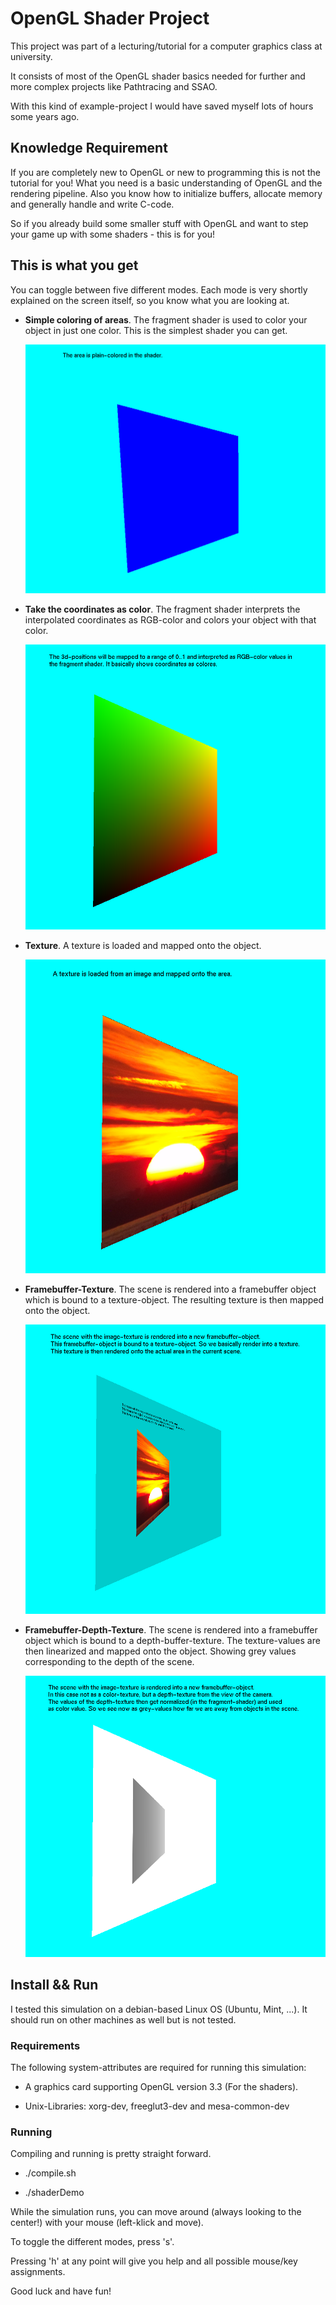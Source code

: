 # **OpenGL Shader Project**

This project was part of a lecturing/tutorial for a computer graphics class at university.

It consists of most of the OpenGL shader basics needed for further and more complex projects like Pathtracing and SSAO.

With this kind of example-project I would have saved myself lots of hours some years ago.

## **Knowledge Requirement**

If you are completely new to OpenGL or new to programming this is not the tutorial for you!
What you need is a basic understanding of OpenGL and the rendering pipeline.
Also you know how to initialize buffers, allocate memory and generally handle and write C-code.

So if you already build some smaller stuff with OpenGL and want to step your game up with some
 shaders - this is for you!

## **This is what you get**

You can toggle between five different modes. Each mode is very shortly explained on the screen itself,
so you know what you are looking at.

- **Simple coloring of areas**. The fragment shader is used to color your object in just one color. This is
    the simplest shader you can get.

    ![One color](https://github.com/MauriceGit/Simple_GLSL_Shader_Example/blob/master/Screenshots/simple_color.png "Shader with one color")

- **Take the coordinates as color**. The fragment shader interprets the interpolated coordinates as RGB-color and colors your object
    with that color.

    ![Coord color](https://github.com/MauriceGit/Simple_GLSL_Shader_Example/blob/master/Screenshots/coord_color.png "Shader with coordinate-color")

- **Texture**. A texture is loaded and mapped onto the object.

    ![Texture](https://github.com/MauriceGit/Simple_GLSL_Shader_Example/blob/master/Screenshots/texture.png "Shader with texture")

- **Framebuffer-Texture**. The scene is rendered into a framebuffer object which is bound to a texture-object. The resulting texture is then
    mapped onto the object.

    ![fbo-texture](https://github.com/MauriceGit/Simple_GLSL_Shader_Example/blob/master/Screenshots/fbo_texture.png "Shader with framebuffer-object")

- **Framebuffer-Depth-Texture**. The scene is rendered into a framebuffer object which is bound to a depth-buffer-texture. The texture-values
    are then linearized and mapped onto the object. Showing grey values corresponding to the depth of the scene.

    ![fbo-depth-texture](https://github.com/MauriceGit/Simple_GLSL_Shader_Example/blob/master/Screenshots/depthbuffer_texture.png "Shader with framebuffer-object (depth)")

## **Install && Run**

I tested this simulation on a debian-based Linux OS (Ubuntu, Mint, ...). It should run on other machines as well but is not
tested.

### **Requirements**

The following system-attributes are required for running this simulation:

- A graphics card supporting OpenGL version 3.3 (For the shaders).

- Unix-Libraries: xorg-dev, freeglut3-dev and mesa-common-dev

### **Running**

Compiling and running is pretty straight forward.

- ./compile.sh

- ./shaderDemo

While the simulation runs, you can move around (always looking to the center!) with your mouse (left-klick and move).

To toggle the different modes, press 's'.

Pressing 'h' at any point will give you help and all possible mouse/key assignments.


Good luck and have fun!














